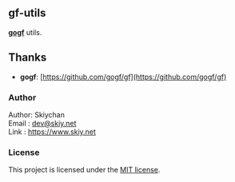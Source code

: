 ## gf-utils
**[gogf](https://github.com/gogf/gf)** utils.

## Thanks
- **gogf**: [https://github.com/gogf/gf](https://github.com/gogf/gf)

### Author
Author: Skiychan   
Email : dev@skiy.net   
Link  : https://www.skiy.net   

### License
This project is licensed under the [MIT license](https://github.com/totoval/totoval/blob/master/LICENSE).